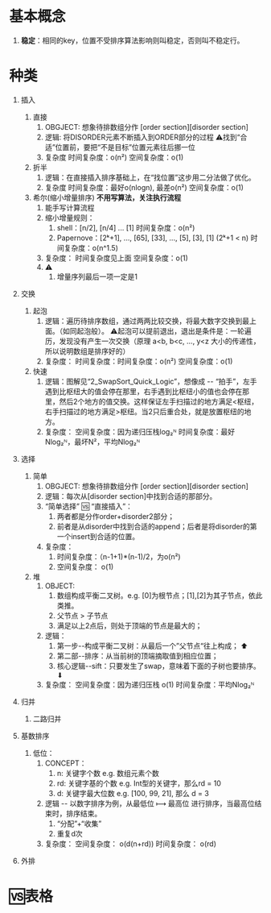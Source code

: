 # 基本概念
1. **稳定**：相同的key，位置不受排序算法影响则叫稳定，否则叫不稳定行。

# 种类
1. 插入
   1. 直接
      1. OBGJECT: 想象待排数组分作 [order section][disorder section]
      2. 逻辑: 将DISORDER元素不断插入到ORDER部分的过程 
            ⚠️找到“合适”位置前，要把“不是目标”位置元素往后挪一位
      3. 复杂度
        时间复杂度：o(n²)
        空间复杂度：o(1)
   2. 折半
      1. 逻辑：在直接插入排序基础上，在“找位置”这步用二分法做了优化。
      2. 复杂度
        时间复杂度：最好o(nlogn), 最差o(n²)
        空间复杂度：o(1)
   3. 希尔(缩小增量排序) __不用写算法，关注执行流程__
      1. 能手写计算流程
      2. 缩小增量规则：
         1. shell：[n/2], [n/4] ... [1] 时间复杂度：o(n²)
         2. Papernove：[2ᵏ+1], ..., [65], [33], ..., [5], [3], [1] (2ᵏ+1 < n) 时间复杂度：o(n^1.5)
      3. 复杂度：
        时间复杂度见上面
        空间复杂度：o(1)
      4. ⚠️
         1. 增量序列最后一项一定是1

2. 交换
   1. 起泡
      1. 逻辑：遍历待排序数组，通过两两比较交换，将最大数字交换到最上面。（如同起泡般）。
            ⚠️起泡可以提前退出，退出是条件是：一轮遍历，发现没有产生一次交换（原理 a<b, b<c, ..., y<z 大小的传递性，所以说明数组是排序好的）
      2. 复杂度：
        时间复杂度：时间复杂度：o(n²)
        空间复杂度：o(1)
   2. 快速
      1. 逻辑：图解见“2_SwapSort_Quick_Logic”，想像成 -- “拍手”，左手遇到比枢纽大的值会停在那里，右手遇到比枢纽小的值也会停在那里，然后2个地方的值交换。这样保证左手扫描过的地方满足<枢纽，右手扫描过的地方满足>枢纽。当2只后重合处，就是放置枢纽的地方。
      2. 复杂度：
        空间复杂度：因为递归压栈log₂ᴺ
        时间复杂度：最好Nlog₂ᴺ，最坏N²，平均Nlog₂ᴺ
        
3. 选择
   1. 简单
      1. OBGJECT: 想象待排数组分作 [order section][disorder section]
      2. 逻辑：每次从[disorder section]中找到合适的那部分。
      3. “简单选择” 🆚 “直接插入”：
         1. 两者都是分作order+disorder2部分；
         2. 前者是从disorder中找到合适的append；后者是将disorder的第一个insert到合适的位置。
      4. 复杂度：
         1. 时间复杂度：（n-1+1)*(n-1)/2，为o(n²)
         2. 空间复杂度： o(1)
   2. 堆
      1. OBJECT: 
         1. 数组构成平衡二叉树。e.g. [0]为根节点；[1],[2]为其子节点，依此类推。
         2. 父节点 > 子节点
         3. 满足以上2点后，则处于顶端的节点是最大的；
      2. 逻辑：
         1. 第一步--构成平衡二叉树：从最后一个”父节点“往上构成； ⬆︎
         2. 第二部--排序：从当前树的顶端摘取值到相应位置；
         3. 核心逻辑--sift：只要发生了swap，意味着下面的子树也要排序。⬇︎
      3. 复杂度：
        空间复杂度：因为递归压栈 o(1)
        时间复杂度：平均Nlog₂ᴺ
4. 归并
   1. 二路归并

5. 基数排序
   1. 低位：
      1. CONCEPT：
         1. n: 关键字个数 e.g. 数组元素个数
         2. rd: 关键字基的个数 e.g. Int型的关键字，那么rd = 10
         3. d: 关键字最大位数 e.g. [100, 99, 21], 那么 d = 3
      2. 逻辑 -- 以数字排序为例，从最低位 ⟼ 最高位 进行排序，当最高位结束时，排序结束。
         1. “分配”+“收集”
         2. 重复d次
      3. 复杂度：
        空间复杂度： o(d(n+rd))
        时间复杂度： o(rd)
6. 外排


# 🆚表格